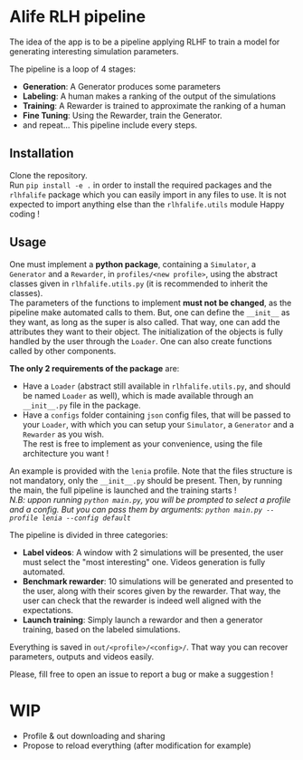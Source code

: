 # Alife RLH pipeline
The idea of the app is to be a pipeline applying RLHF to train a model for generating interesting simulation parameters.

The pipeline is a loop of 4 stages:
- **Generation**: A Generator produces some parameters
- **Labeling**: A human makes a ranking of the output of the simulations
- **Training**: A Rewarder is trained to approximate the ranking of a human
- **Fine Tuning**: Using the Rewarder, train the Generator.
- and repeat...
This pipeline include every steps.  

## Installation
Clone the repository.  
Run `pip install -e .` in order to install the required packages and the `rlhfalife` package which you can easily import in any files to use. It is not expected to import anything else than the `rlhfalife.utils` module
Happy coding !

## Usage
One must implement a **python package**, containing a `Simulator`, a `Generator` and a `Rewarder`, in `profiles/<new profile>`, using the abstract classes given in `rlhfalife.utils.py` (it is recommended to inherit the classes).  
The parameters of the functions to implement **must not be changed**, as the pipeline make automated calls to them. But, one can define the `__init__` as they want, as long as the super is also called. That way, one can add the attributes they want to their object. The initialization of the objects is fully handled by the user through the `Loader`. One can also create functions called by other components.   

**The only 2 requirements of the package** are: 
- Have a `Loader` (abstract still available in `rlhfalife.utils.py`, and should be named `Loader` as well), which is made available through an `__init__.py` file in the package.  
- Have a `configs` folder containing `json` config files, that will be passed to your `Loader`, with which you can setup your `Simulator`, a `Generator` and a `Rewarder` as you wish.     
The rest is free to implement as your convenience, using the file architecture you want !

An example is provided with the `lenia` profile. Note that the files structure is not mandatory, only the `__init__.py` should be present.
Then, by running the main, the full pipeline is launched and the training starts !  
*N.B: uppon running `python main.py`, you will be prompted to select a profile and a config. But you can pass them by arguments: `python main.py --profile lenia --config default`* 


The pipeline is divided in three categories:
- **Label videos**: A window with 2 simulations will be presented, the user must select the "most interesting" one. Videos generation is fully automated.
- **Benchmark rewarder**: 10 simulations will be generated and presented to the user, along with their scores given by the rewarder. That way, the user can check that the rewarder is indeed well aligned with the expectations.
- **Launch training**: Simply launch a rewardor and then a generator training, based on the labeled simulations.

Everything is saved in `out/<profile>/<config>/`. That way you can recover parameters, outputs and videos easily.  

Please, fill free to open an issue to report a bug or make a suggestion !

# WIP
- Profile & out downloading and sharing
- Propose to reload everything (after modification for example)
